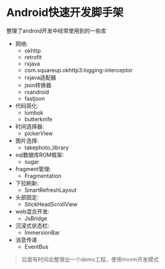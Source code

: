 # Android快速开发脚手架
整理了android开发中经常使用到的一些库

- 网络:
  - okhttp
  - retrofit
  - rxjava
  - com.squareup.okhttp3:logging-interceptor
  - rxjava适配器
  - json转换器
  - rxandroid
  - fastjson
- 代码简化:
	- lombok
	- butterknife
- 时间选择器:
	- pickerView
- 图片选择:
	- takephoto_library
- sql数据库ROM框架:
	- sugar
- fragment管理:
	- Fragmentation
- 下拉刷新:
	- SmartRefreshLayout
- 头部固定:
	- StickHeadScrollView
- web混合开发:
	- JsBridge
- 沉浸式状态栏:
	- ImmersionBar
- 消息传递
	- EventBus
	
> 后面有时间会整理出一个demo工程，使用mvvm开发模式
